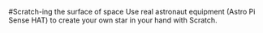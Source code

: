 #Scratch-ing the surface of space
Use real astronaut equipment (Astro Pi Sense HAT) to create your own star in your hand with Scratch.
